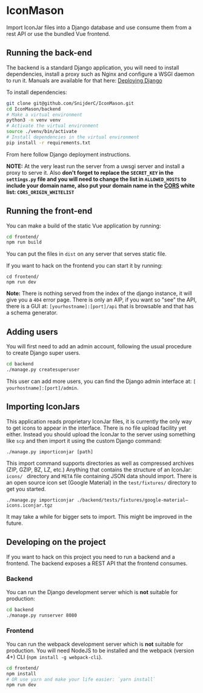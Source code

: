 # IconMason

Import IconJar files into a Django database and use consume them from a rest
API or use the bundled Vue frontend.

## Running the back-end

The backend is a standard Django application, you will need to install
dependencies, install a proxy such as Nginx and configure a WSGI daemon to run
it. Manuals are available for that here:
[Deploying Django](https://docs.djangoproject.com/en/2.1/howto/deployment/)

To install dependencies:

``` bash
git clone git@github.com/SnijderC/IconMason.git
cd IconMason/backend
# Make a virtual environment
python3 -m venv venv
# Activate the virtual environment
source ./venv/bin/activate
# Install dependencies in the virtual environment
pip install -r requirements.txt
```

From here follow Django deployment instructions.

__NOTE:__ At the very least run the server from a uwsgi server and install a
proxy to serve it. Also __don't forget to replace the `SECRET_KEY` in the
`settings.py` file and you will need to change the list in `ALLOWED_HOSTS` to
include your domain name, also put your domain name in the
[CORS](https://developer.mozilla.org/en-US/docs/Web/HTTP/CORS) white list:
`CORS_ORIGIN_WHITELIST`__

## Running the front-end

You can make a build of the static Vue application by running:

``` bash
cd frontend/
npm run build
```

You can put the files in `dist` on any server that serves static file.

If you want to hack on the frontend you can start it by running:

```
cd frontend/
npm run dev
```

__Note:__ There is nothing served from the index of the django instance, it
will give you a `404` error page. There is only an AIP, if you want so "see"
the API, there is a GUI at: `[yourhostname]:[port]/api` that is browsable and
that has a schema generator.

## Adding users

You will first need to add an admin account, following the usual procedure to
create Django super users.

```bash
cd backend
./manage.py createsuperuser
```

This user can add more users, you can find the Django admin interface at: `[
yourhostname]:[port]/admin`.

## Importing IconJars

This application reads proprietary IconJar files, it is currently the only way
to get icons to appear in the interface. There is no file upload facility yet
either. Instead you should upload the IconJar to the server using something
like `scp` and then import it using the custom Django command:

```
./manage.py importiconjar [path]
```

This import command supports directories as well as compressed archives (ZIP,
GZIP, BZ, LZ, etc.) Anything that contains the structure of an IconJar: `icons/
` directory and `META` file containing JSON data should import. There is an
open source icon set (Google Material) in the `test/fixtures/` directory to
get you started.

```
./manage.py importiconjar ./backend/tests/fixtures/google-material–icons.iconjar.tgz
```

It may take a while for bigger sets to import. This might be improved in the
future.

## Developing on the project

If you want to hack on this project you need to run a backend and a frontend.
The backend exposes a REST API that the frontend consumes.

### Backend

You can run the Django development server which is __not__ suitable for production:

``` bash
cd backend
./manage.py runserver 8080
```

### Frontend

You can run the webpack development server which is __not__ suitable for production. You will need NodeJS to be installed and the webpack (version 4+) CLI (`npm install -g webpack-cli`).

``` bash
cd frontend/
npm install
# OR use yarn and make your life easier: `yarn install`
npm run dev
```